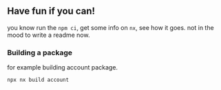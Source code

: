 ## Have fun if you can!

you know run the `npm ci`, get some info on `nx`, see how it goes. not in the mood to write a readme now.

### Building a package

for example building account package.

```
npx nx build account
```
